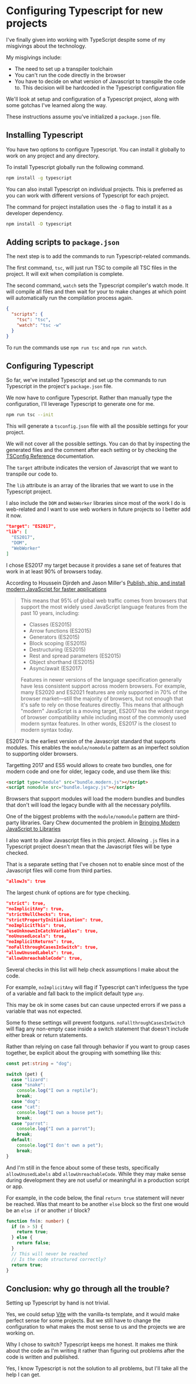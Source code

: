 # Configuring Typescript for new projects

I've finally given into working with TypeScript despite some of my misgivings about the technology.

My misgivings include:

* The need to set up a transpiler toolchain
* You can't run the code directly in the browser
* You have to decide on what version of Javascript to transpile the code to. This decision will be hardcoded in the Typescript configuration file

We'll look at setup and configuration of a Typescript project, along with some gotchas I've learned along the way.

These instructions assume you've initialized a `package.json` file.

## Installing Typescript

You have two options to configure Typescript. You can install it globally to work on any project and any directory.

To install Typescript globally run the following command.

```bash
npm install -g typescript
```

You can also install Typescript on individual projects. This is preferred as you can work with different versions of Typescript for each project.

The command for project installation uses the `-D` flag to install it as a developer dependency.

```bash
npm install -D typescript
```

## Adding scripts to `package.json`

The next step is to add the commands to run Typescript-related commands.

The first command, `tsc`, will just run TSC to compile all TSC files in the project. It will exit when compilation is complete.

The second command, `watch` sets the Typescript compiler's watch mode. It will compile all files and then wait for your to make changes at which point will automatically run the compilation process again.

```json
{
  "scripts": {
    "tsc": "tsc",
    "watch": "tsc -w"
  }
}
```

To run the commands use `npm run tsc` and `npm run watch`.

## Configuring Typescript

So far, we've installed Typescript and set up the commands to run Typescript in the project's `package.json` file.

We now have to configure Typescript. Rather than manually type the configuration, I'll leverage Typescript to generate one for me.

```bash
npm run tsc --init
```

This will generate a `tsconfig.json` file with all the possible settings for your project.

We will not cover all the possible settings. You can do that by inspecting the generated files and the comment after each setting or by checking the [TSConfig Reference](https://www.typescriptlang.org/tsconfig) documentation.

The `target` attribute indicates the version of Javascript that we want to transpile our code to.

The `lib` attribute is an array of the libraries that we want to use in the Typescript project.

I also include the `DOM` and `WebWorker` libraries since most of the work I do is web-related and I want to use web workers in future projects so I better add it now.

```json
"target": "ES2017",
"lib": [
  "ES2017",
  "DOM",
  "WebWorker"
]
```

I chose ES2017 my target because it provides a sane set of features that work in at least 90% of browsers today.

According to Houssein Djirdeh and Jason Miller's [Publish, ship, and install modern JavaScript for faster applications](https://web.dev/publish-modern-javascript/)

> This means that 95% of global web traffic comes from browsers that support the most widely used JavaScript language features from the past 10 years, including:
>
> * Classes (ES2015)
> * Arrow functions (ES2015)
> * Generators (ES2015)
> * Block scoping (ES2015)
> * Destructuring (ES2015)
> * Rest and spread parameters (ES2015)
> * Object shorthand (ES2015)
> * Async/await (ES2017)
>
> Features in newer versions of the language specification generally have less consistent support across modern browsers. For example, many ES2020 and ES2021 features are only supported in 70% of the browser market—still the majority of browsers, but not enough that it's safe to rely on those features directly. This means that although "modern" JavaScript is a moving target, ES2017 has the widest range of browser compatibility while including most of the commonly used modern syntax features. In other words, ES2017 is the closest to modern syntax today.

ES2017 is the earliest version of the Javascript standard that supports modules. This enables the `module/nomodule` pattern as an imperfect solution to supporting older browsers.

Targetting 2017 and ES5 would allows to create two bundles, one for modern code and one for older, legacy code, and use them like this:

```html
<script type="module" src="bundle.modern.js"></script>
<script nomodule src="bundle.legacy.js"></script>
```

Browsers that support modules will load the modern bundles and bundles that don't will load the legacy bundle with all the necessary polyfills.

One of the biggest problems with the `module/nomodule` pattern are third-party libraries. Gary Chew documented the problem in [Bringing Modern JavaScript to Libraries](https://dev.to/garylchew/bringing-modern-javascript-to-libraries-432c)

I also want to allow Javascript files in this project. Allowing `.js` files in a Typescript project doesn't mean that the Javascript files will be type checked.

That is a separate setting that I've chosen not to enable since most of the Javascript files will come from third parties.

```json
"allowJs": true
```

The largest chunk of options are for type checking.

```json
"strict": true,
"noImplicitAny": true,
"strictNullChecks": true,
"strictPropertyInitialization": true,
"noImplicitThis": true,
"useUnknownInCatchVariables": true,
"noUnusedLocals": true,
"noImplicitReturns": true,
"noFallthroughCasesInSwitch": true,
"allowUnusedLabels": true,
"allowUnreachableCode": true,
```

Several checks in this list will help check assumptions I make about the code.

For example, `noImplicitAny` will flag if Typescript can't infer/guess the type of a variable and fall back to the implicit default type `any`.

This may be ok in some cases but can cause unpected errors if we pass a variable that was not expected.

Some fo these settings will prevent footguns. `noFallthroughCasesInSwitch` will flag any non-empty case inside a switch statement that doesn't include either break or return statements.

Rather than relying on case fall through behavior if you want to group cases together, be explicit about the grouping with something like this:

```typescript
const pet:string = "dog";

switch (pet) {
  case "lizard":
  case "snake":
    console.log("I own a reptile");
    break;
  case "dog":
  case "cat":
    console.log("I own a house pet");
    break;
  case "parrot":
    console.log("I own a parrot");
    break;
  default:
    console.log("I don't own a pet");
    break;
}
```

And I'm still in the fence about some of these tests, specifically `allowUnusedLabels` abd `allowUnreachableCode`. While they may make sense during development they are not useful or meaningful in a production script or app.

For example, in the code below, the final `return true` statement will never be reached. Was that meant to be another `else` block so the first one would be an `else if` or another `if` block?

```typescript
function fn(n: number) {
  if (n > 5) {
    return true;
  } else {
    return false;
  }
  // This will never be reached
  // Is the code structured correctly?
  return true;
}
```

## Conclusion: why go through all the trouble?

Setting up Typescript by hand is not trivial.

Yes, we could setup [Vite](https://vitejs.dev/) with the vanilla-ts template, and it would make perfect sense for some projects. But we still have to change the configuration to what makes the most sense to us and the projects we are working on.

Why I chose to switch? Typescript keeps me honest. It makes me think about the code as I'm writing it rather than figuring out problems after the code is written and published.

Yes, I know Typescript is not the solution to all problems, but I'll take all the help I can get.
